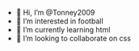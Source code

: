 - 👋 Hi, I’m @Tonney2009
- 👀 I’m interested in football
- 🌱 I’m currently learning html
- 💞️ I’m looking to collaborate on css

<!---
Tonney2009/Tonney2009 is a ✨ special ✨ repository because its `README.md` (this file) appears on your GitHub profile.
You can click the Preview link to take a look at your changes.
--->
